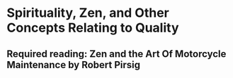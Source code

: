 # Spirituality, Zen, and Other Concepts Relating to Quality

## Required reading: Zen and the Art Of Motorcycle Maintenance by Robert Pirsig
